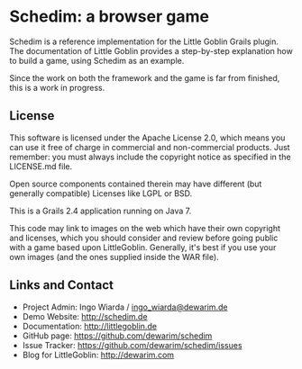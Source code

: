 # Schedim: a browser game

Schedim is a reference implementation for the Little Goblin Grails plugin.
The documentation of Little Goblin provides a step-by-step explanation how to build a game, using Schedim as an example.

Since the work on both the framework and the game is far from finished,
this is a work in progress.

## License

This software is licensed under the Apache License 2.0,
which means you can use it free of charge in commercial and non-commercial
products. Just remember: you must always include the copyright notice as
specified in the LICENSE.md file.

Open source components contained therein may have different
(but generally compatible) Licenses like LGPL or BSD.

This is a Grails 2.4 application running on Java 7.

This code may link to images on the web which have their own copyright
 and licenses, which you should consider and review before going
 public with a game based upon LittleGoblin. Generally, it's best
 if you use your own images (and the ones supplied inside the WAR
 file).

## Links and Contact

* Project Admin: Ingo Wiarda / ingo_wiarda@dewarim.de
* Demo Website: http://schedim.de
* Documentation: http://littlegoblin.de
* GitHub page: https://github.com/dewarim/schedim
* Issue Tracker: https://github.com/dewarim/schedim/issues
* Blog for LittleGoblin: http://dewarim.com

